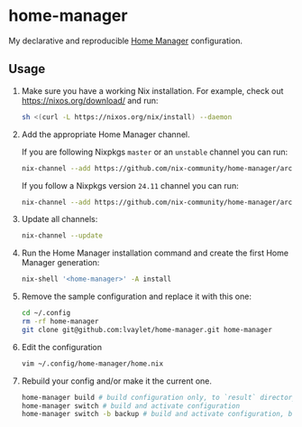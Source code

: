 # home-manager

My declarative and reproducible [Home Manager](https://github.com/nix-community/home-manager) configuration.

## Usage

1. Make sure you have a working Nix installation. For example, check out https://nixos.org/download/ and run:

    ```sh
    sh <(curl -L https://nixos.org/nix/install) --daemon
    ```

1. Add the appropriate Home Manager channel.

    If you are following Nixpkgs `master` or an `unstable` channel you can run:

    ```sh
    nix-channel --add https://github.com/nix-community/home-manager/archive/master.tar.gz home-manager
    ```
  
    If you follow a Nixpkgs version `24.11` channel you can run:
  
    ```sh
    nix-channel --add https://github.com/nix-community/home-manager/archive/release-24.11.tar.gz home-manager
    ```
  
1. Update all channels:

    ```sh
    nix-channel --update
    ```
    
1. Run the Home Manager installation command and create the first Home Manager generation:

    ```sh
    nix-shell '<home-manager>' -A install
    ```

1. Remove the sample configuration and replace it with this one:

    ```sh
    cd ~/.config
    rm -rf home-manager
    git clone git@github.com:lvaylet/home-manager.git home-manager
    ```

1. Edit the configuration

    ```sh
    vim ~/.config/home-manager/home.nix
    ```
    
1. Rebuild your config and/or make it the current one.

    ```sh
    home-manager build # build configuration only, to `result` directory
    home-manager switch # build and activate configuration
    home-manager switch -b backup # build and activate configuration, backing up non-managed, conflicting files with a `backup` extension
    ```
